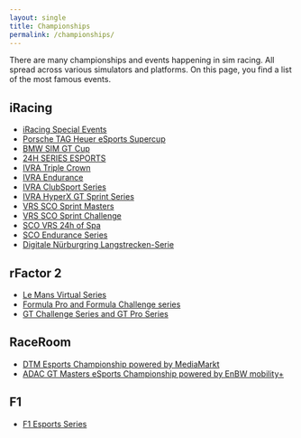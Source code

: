 ```yaml
---
layout: single
title: Championships
permalink: /championships/
---
```


There are many championships and events happening in sim racing. All spread
across various simulators and platforms. On this page, you find a list of the
most famous events.

## iRacing
* [iRacing Special Events](https://www.iracing.com/specialevents/)
* [Porsche TAG Heuer eSports Supercup](https://www.iracing.com/pesc/)
* [BMW SIM GT Cup](https://www.bmw-motorsport.com/en/topics/bmw-sim-racing/bmw-sim-gt-cup.html)
* [24H SERIES ESPORTS](https://neo-endurance.com/24hseries/)
* [IVRA Triple Crown](https://ivraleague.com/triple-crown-schedule/)
* [IVRA Endurance](https://ivraleague.com/endurance-series-schedule/)
* [IVRA ClubSport Series](https://ivraleague.com/clubsport-series-schedule/)
* [IVRA HyperX GT Sprint Series](https://ivraleague.com/gt-sprint-series-schedule/)
* [VRS SCO Sprint Masters](https://masters.sportscaropen.com)
* [VRS SCO Sprint Challenge](https://challenge.sportscaropen.com)
* [SCO VRS 24h of Spa](https://24h.sportscaropen.com)
* [SCO Endurance Series](https://endurance.sportscaropen.com)
* [Digitale Nürburgring Langstrecken-Serie](https://www.nuerburgring-langstrecken-serie.de/de/digitale-nuerburgring-langstrecken-serie/)

## rFactor 2
* [Le Mans Virtual Series](https://lemansvirtual.com)
* [Formula Pro and Formula Challenge series](https://www.studio-397.com/rfactor2-formula-series-2021/)
* [GT Challenge Series and GT Pro Series](https://www.studio-397.com/rfactor2-gt-series-2021/)

## RaceRoom
* [DTM Esports Championship powered by MediaMarkt](https://www.dtm.com/de/dtm-esports-championship)
* [ADAC GT Masters eSports Championship powered by EnBW mobility+](https://www.adac-motorsport.de/adac-esports)

## F1
* [F1 Esports Series](https://f1esports.com)
